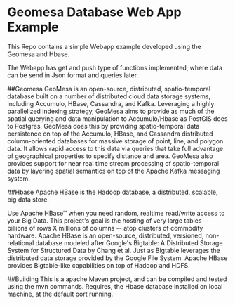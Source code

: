 # Geomesa Database Web App Example

This Repo contains a simple Webapp example developed using the Geomesa and Hbase.

The Webapp has get and push type of functions implemented, where data can be send in Json format and queries later.

##Geomesa
GeoMesa is an open-source, distributed, spatio-temporal database built on a number of distributed cloud data storage systems, including Accumulo, HBase, Cassandra, and Kafka. Leveraging a highly parallelized indexing strategy, GeoMesa aims to provide as much of the spatial querying and data manipulation to Accumulo/Hbase as PostGIS does to Postgres.
GeoMesa does this by providing spatio-temporal data persistence on top of the Accumulo, HBase, and Cassandra distributed column-oriented databases for massive storage of point, line, and polygon data. It allows rapid access to this data via queries that take full advantage of geographical properties to specify distance and area. GeoMesa also provides support for near real time stream processing of spatio-temporal data by layering spatial semantics on top of the Apache Kafka messaging system.

##Hbase
Apache HBase is the Hadoop database, a distributed, scalable, big data store.

Use Apache HBase™ when you need random, realtime read/write access to your Big Data. This project's goal is the hosting of very large tables -- billions of rows X millions of columns -- atop clusters of commodity hardware. Apache HBase is an open-source, distributed, versioned, non-relational database modeled after Google's Bigtable: A Distributed Storage System for Structured Data by Chang et al. Just as Bigtable leverages the distributed data storage provided by the Google File System, Apache HBase provides Bigtable-like capabilities on top of Hadoop and HDFS. 

##Building
This is a apache Maven project, and can be compiled and tested using the mvn commands.
Requires, the Hbase database installed on local machine, at the default port running.
